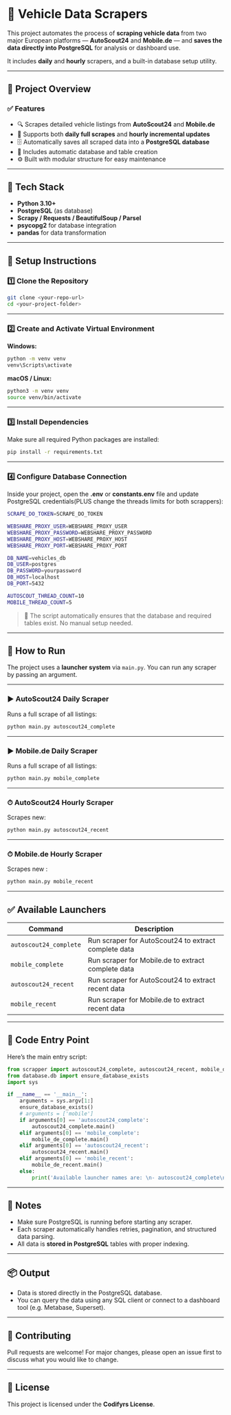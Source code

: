 # 🚗 Vehicle Data Scrapers

This project automates the process of **scraping vehicle data** from two major European platforms — **AutoScout24** and **Mobile.de** — and **saves the data directly into PostgreSQL** for analysis or dashboard use.

It includes **daily** and **hourly** scrapers, and a built-in database setup utility.

---

## 📁 Project Overview

### ✅ Features
- 🔍 Scrapes detailed vehicle listings from **AutoScout24** and **Mobile.de**
- 🧩 Supports both **daily full scrapes** and **hourly incremental updates**
- 🗄️ Automatically saves all scraped data into a **PostgreSQL database**
- 🧱 Includes automatic database and table creation
- ⚙️ Built with modular structure for easy maintenance

---

## 🧰 Tech Stack
- **Python 3.10+**
- **PostgreSQL** (as database)
- **Scrapy / Requests / BeautifulSoup / Parsel**
- **psycopg2** for database integration
- **pandas** for data transformation

---

## 🚀 Setup Instructions

### 1️⃣ Clone the Repository
```bash
git clone <your-repo-url>
cd <your-project-folder>
```

---

### 2️⃣ Create and Activate Virtual Environment

**Windows:**
```bash
python -m venv venv
venv\Scripts\activate
```

**macOS / Linux:**
```bash
python3 -m venv venv
source venv/bin/activate
```

---

### 3️⃣ Install Dependencies
Make sure all required Python packages are installed:
```bash
pip install -r requirements.txt
```

---

### 4️⃣ Configure Database Connection
Inside your project, open the **.env** or **constants.env** file and update PostgreSQL credentials(PLUS change the threads limits for both scrappers):

```bash
SCRAPE_DO_TOKEN=SCRAPE_DO_TOKEN

WEBSHARE_PROXY_USER=WEBSHARE_PROXY_USER
WEBSHARE_PROXY_PASSWORD=WEBSHARE_PROXY_PASSWORD
WEBSHARE_PROXY_HOST=WEBSHARE_PROXY_HOST
WEBSHARE_PROXY_PORT=WEBSHARE_PROXY_PORT

DB_NAME=vehicles_db
DB_USER=postgres
DB_PASSWORD=yourpassword
DB_HOST=localhost
DB_PORT=5432

AUTOSCOUT_THREAD_COUNT=10
MOBILE_THREAD_COUNT=5
```

> 🧠 The script automatically ensures that the database and required tables exist. No manual setup needed.

---

## 🏃 How to Run

The project uses a **launcher system** via `main.py`. You can run any scraper by passing an argument.

---

### ▶️ AutoScout24 Daily Scraper
Runs a full scrape of all listings:
```bash
python main.py autoscout24_complete
```

---

### ▶️ Mobile.de Daily Scraper
Runs a full scrape of all listings:
```bash
python main.py mobile_complete
```

---

### ⏱ AutoScout24 Hourly Scraper
Scrapes new:
```bash
python main.py autoscout24_recent
```

---

### ⏱ Mobile.de Hourly Scraper
Scrapes new :
```bash
python main.py mobile_recent
```

---

## ✅ Available Launchers

| Command                | Description                                          |
|------------------------|------------------------------------------------------|
| `autoscout24_complete`          | Run scraper for AutoScout24 to extract complete data |
| `mobile_complete`               | Run scraper for Mobile.de to extract complete data   |
| `autoscout24_recent`   | Run scraper for AutoScout24 to extract recent data   |
| `mobile_recent`        | Run scraper for Mobile.de to extract recent data     |

---

## 🧩 Code Entry Point

Here’s the main entry script:
```python
from scrapper import autoscout24_complete, autoscout24_recent, mobile_de_complete, mobile_de_recent
from database.db import ensure_database_exists
import sys

if __name__ == '__main__':
    arguments = sys.argv[1:]
    ensure_database_exists()
    # arguments = ['mobile']
    if arguments[0] == 'autoscout24_complete':
        autoscout24_complete.main()
    elif arguments[0] == 'mobile_complete':
        mobile_de_complete.main()
    elif arguments[0] == 'autoscout24_recent':
        autoscout24_recent.main()
    elif arguments[0] == 'mobile_recent':
        mobile_de_recent.main()
    else:
        print('Available launcher names are: \n- autoscout24_complete\n- mobile_complete\n- autoscout24_recent\n- mobile_recent')

```

---

## 🧠 Notes
- Make sure PostgreSQL is running before starting any scraper.
- Each scraper automatically handles retries, pagination, and structured data parsing.
- All data is **stored in PostgreSQL** tables with proper indexing.

---

## 📦 Output
- Data is stored directly in the PostgreSQL database.
- You can query the data using any SQL client or connect to a dashboard tool (e.g. Metabase, Superset).

---

## 🤝 Contributing
Pull requests are welcome! For major changes, please open an issue first to discuss what you would like to change.

---

## 📄 License
This project is licensed under the **Codifyrs License**.
